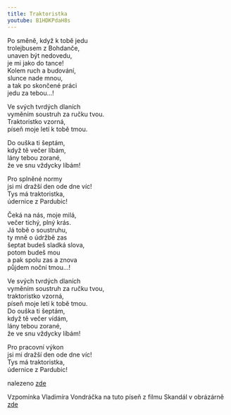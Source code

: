 ```yaml
---
title: Traktoristka
youtube: B1HDKPdaH8s
---
```


Po směně, když k tobě jedu  
trolejbusem z Bohdanče,  
unaven být nedovedu,  
je mi jako do tance!  
Kolem ruch a budování,  
slunce nade mnou,  
a tak po skončené práci  
jedu za tebou…!
  
Ve svých tvrdých dlaních  
vyměním soustruh za ručku tvou.  
Traktoristko vzorná,  
píseň moje letí k tobě tmou.
  
Do ouška ti šeptám,    
když tě večer líbám,    
lány tebou zorané,    
že ve snu vždycky líbám!  

Pro splněné normy  
jsi mi dražší den ode dne víc!    
Tys má traktoristka,    
údernice z Pardubic!
  
Čeká na nás, moje milá,  
večer tichý, plný krás.  
Já tobě o soustruhu,  
ty mně o údržbě zas  
šeptat budeš sladká slova,  
potom budeš mou   
a pak spolu zas a znova  
půjdem noční tmou…!

Ve svých tvrdých dlaních  
vyměním soustruh za ručku tvou,  
traktoristko vzorná,  
píseň moje letí k tobě tmou.  
Do ouška ti šeptám,  
když tě večer vídám,  
lány tebou zorané,  
že ve snu vždycky líbám!  

Pro pracovní výkon      
jsi mi dražší den ode dne víc!  
Tys má traktoristka,   
údernice z Pardubic!

nalezeno [zde](http://moucha.bublaba.com/index.php?text=31-traktoristka)

Vzpomínka Vladimíra Vondráčka na tuto píseň z filmu Skandál v obrázárně [zde](http://www.seniortip.cz/?module=article&id_article=4632)